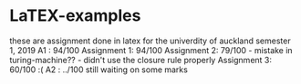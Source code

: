 # LaTEX-examples

these are assignment done in latex for the univerdity of auckland semester 1, 2019
A1 : 94/100
Assignment 1: 94/100
Assignment 2: 79/100 - mistake in turing-machine?? - didn't use the closure rule properly
Assignment 3: 60/100 :(
A2 : ../100
still waiting on some marks 

